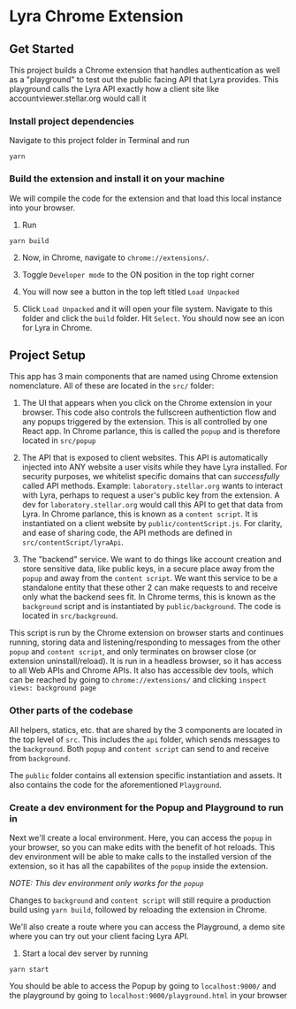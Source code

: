 # Lyra Chrome Extension

## Get Started

This project builds a Chrome extension that handles authentication as well as a
"playground" to test out the public facing API that Lyra provides. This
playground calls the Lyra API exactly how a client site like
accountviewer.stellar.org would call it

### Install project dependencies

Navigate to this project folder in Terminal and run

```
yarn
```

### Build the extension and install it on your machine

We will compile the code for the extension and that load this local instance
into your browser.

1. Run

```
yarn build
```

2. Now, in Chrome, navigate to `chrome://extensions/`.

3. Toggle `Developer mode` to the ON position in the top right corner

4. You will now see a button in the top left titled `Load Unpacked`

5. Click `Load Unpacked` and it will open your file system. Navigate to this
   folder and click the `build` folder. Hit `Select`. You should now see an icon
   for Lyra in Chrome.

## Project Setup

This app has 3 main components that are named using Chrome extension
nomenclature. All of these are located in the `src/` folder:

1. The UI that appears when you click on the Chrome extension in your browser.
   This code also controls the fullscreen authentiction flow and any popups
   triggered by the extension. This is all controlled by one React app. In
   Chrome parlance, this is called the `popup` and is therefore located in
   `src/popup`

2. The API that is exposed to client websites. This API is automatically
   injected into ANY website a user visits while they have Lyra installed. For
   security purposes, we whitelist specific domains that can _successfully_
   called API methods. Example: `laboratory.stellar.org` wants to interact with
   Lyra, perhaps to request a user's public key from the extension. A dev for
   `laboratory.stellar.org` would call this API to get that data from Lyra. In
   Chrome parlance, this is known as a `content script`. It is instantiated on a
   client website by `public/contentScript.js`. For clarity, and ease of sharing
   code, the API methods are defined in `src/contentScript/lyraApi`.

3. The "backend" service. We want to do things like account creation and store
   sensitive data, like public keys, in a secure place away from the `popup` and
   away from the `content script`. We want this service to be a standalone
   entity that these other 2 can make requests to and receive only what the
   backend sees fit. In Chrome terms, this is known as the `background` script
   and is instantiated by `public/background`. The code is located in
   `src/background`.

This script is run by the Chrome extension on browser starts and continues
running, storing data and listening/responding to messages from the other
`popup` and `content script`, and only terminates on browser close (or extension
uninstall/reload). It is run in a headless browser, so it has access to all Web
APIs and Chrome APIs. It also has accessible dev tools, which can be reached by
going to `chrome://extensions/` and clicking `inspect views: background page`

### Other parts of the codebase

All helpers, statics, etc. that are shared by the 3 components are located in
the top level of `src`. This includes the `api` folder, which sends messages to
the `background`. Both `popup` and `content script` can send to and receive from
`background`.

The `public` folder contains all extension specific instantiation and assets. It
also contains the code for the aforementioned `Playground`.

### Create a dev environment for the Popup and Playground to run in

Next we'll create a local environment. Here, you can access the `popup` in your
browser, so you can make edits with the benefit of hot reloads. This dev
environment will be able to make calls to the installed version of the
extension, so it has all the capabilites of the `popup` inside the extension.

_NOTE: This dev environment only works for the `popup`_

Changes to `background` and `content script` will still require a production
build using `yarn build`, followed by reloading the extension in Chrome.

We'll also create a route where you can access the Playground, a demo site where
you can try out your client facing Lyra API.

1. Start a local dev server by running

```
yarn start
```

You should be able to access the Popup by going to `localhost:9000/` and the
playground by going to `localhost:9000/playground.html` in your browser
